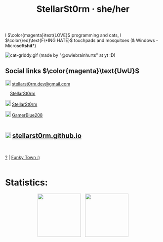 # <p align="center">StellarSt0rm · she/her</p>
<br>

I $\color{magenta}\text{LOVE}$ programming and cats, I $\color{red}\text{F\*ING HATE}$ touchpads and mosquitoes (& Windows - Micro~~soft~~**shit***)
<br>

![cat-griddy.gif (made by "@owiebrainhurts" at yt :D)](https://github.com/StellarSt0rm/StellarSt0rm/assets/115688181/fd83dedf-3eb8-429b-8b18-162bdf61506e)
<br>
## Social links $\color{magenta}\text{UwU}$

<img src="/images/Gmail.png" height="18"> stellarst0rm.dev@gmail.com

<img src="/images/Youtube.png" height="12"> [StellarSt0rm](https://www.youtube.com/@StellarSt0rm)

<img src="/images/Discord.png" height="18"> [StellarSt0rm](https://discord.com/users/865498115360292894)

<img src="/images/Element.png" height="18"> [GamerBlue208](https://matrix.to/#/@gamerblue208:matrix.org)
<br>
<br>

## <img src="/images/Web.png" height="18"> [stellarst0rm.github.io](https://stellarst0rm.github.io)
<br>

[?](https://www.youtube.com/watch?v=dQw4w9WgXcQ)  |  [Funky Town :)](https://www.youtube.com/watch?v=QX43QTYyV-8)
<br>
<br>

# Statistics:
<p align="center">
  <img height="140em" src="https://github-readme-stats-eight-theta.vercel.app/api?username=StellarSt0rm&show_icons=true&theme=dark&include_all_commits=true&count_private=true"/>  
  <img height="140em" src="https://github-readme-stats-eight-theta.vercel.app/api/top-langs/?username=StellarSt0rm&layout=compact&langs_count=8&theme=dark"/>
</p>
